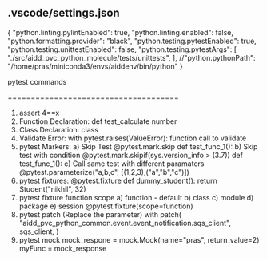 .vscode/settings.json
-------------------------
{
    "python.linting.pylintEnabled": true,
    "python.linting.enabled": false,
    "python.formatting.provider": "black",
    "python.testing.pytestEnabled": true,
    "python.testing.unittestEnabled": false,
    "python.testing.pytestArgs": [
      "./src/aidd_pvc_python_molecule/tests/unittests", 
    ],
    //"python.pythonPath": "/home/pras/miniconda3/envs/aiddenv/bin/python"
}

pytest commands


=====================================
1) assert 4==x
2) Function Declaration: def test_calculate number
3) Class Declaration: class
4) Validate Error:
	with pytest.raises(ValueError):
		function call to validate
5) pytest Markers:
	a) Skip Test
	   @pytest.mark.skip
	   def test_func_1(): 
	b) Skip test with condition
	   @pytest.mark.skipif(sys.version_info > (3.7)) 
	   def test_func_1():
	c) Call same test with different paramaters
	   @pytest.parameterize("a,b,c", [(1,2,3),("a","b","c")]) 
6) pytest fixtures:
	@pytest.fixture
	def dummy_student():
		return Student("nikhil", 32)
7) pytest fixture function scope
	a) function - default
	b) class
	c) module
	d) package
	e) session
	@pytest.fixture(scope=function)
8) pytest patch (Replace the parameter)
	with patch(
        "aidd_pvc_python_common.event.event_notification.sqs_client",
        sqs_client,
    )
9) pytest mock
	mock_respone = mock.Mock(name="pras", return_value=2)
	myFunc = mock_response

		
